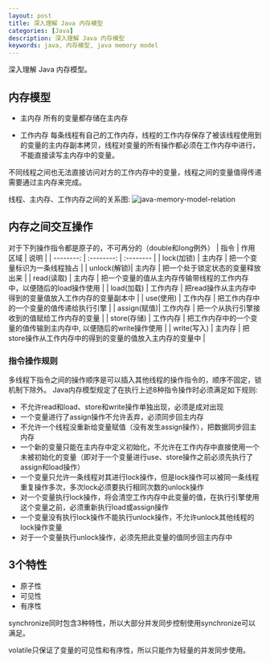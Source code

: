 ```yaml
---
layout: post
title: 深入理解 Java 内存模型
categories: [Java]
description: 深入理解 Java 内存模型
keywords: java, 内存模型, java memory model
---
```


深入理解 Java 内存模型。

## 内存模型
* 主内存
所有的变量都存储在主内存

* 工作内存
每条线程有自己的工作内存，线程的工作内存保存了被该线程使用到的变量的主内存副本拷贝，线程对变量的所有操作都必须在工作内存中进行，不能直接读写主内存中的变量。

不同线程之间也无法直接访问对方的工作内存中的变量，线程之间的变量值得传递需要通过主内存来完成。

线程、主内存、工作内存之间的关系图:
![java-memory-model-relation](http://blog.liuzhudong.com/images/java-memory-model-relation.jpg)

## 内存之间交互操作
对于下列操作指令都是原子的，不可再分的（double和long例外）
| 指令 | 作用区域 | 说明 |
| --------: | :--------: | :-------- |
| lock(加锁)  | 主内存   | 把一个变量标识为一条线程独占 |
| unlock(解锁)| 主内存   | 把一个处于锁定状态的变量释放出来 |
| read(读取)  | 主内存   | 把一个变量的值从主内存传输带线程的工作内存中，以便随后的load操作使用 |
| load(加载)  | 工作内存 | 把read操作从主内存中得到的变量值放入工作内存的变量副本中 |
| use(使用)   | 工作内存 | 把工作内存中的一个变量的值传递给执行引擎 |
| assign(赋值)| 工作内存 | 把一个从执行引擎接收到的值赋给工作内存的变量 |
| store(存储) | 工作内存 | 把工作内存中的一个变量的值传输到主内存中, 以便随后的write操作使用 |
| write(写入) | 主内存   | 把store操作从工作内存中的得到的变量的值放入主内存的变量中 |

### 指令操作规则
多线程下指令之间的操作顺序是可以插入其他线程的操作指令的，顺序不固定，锁机制下除外。
Java内存模型规定了在执行上述8种指令操作时必须满足如下规则:

* 不允许read和load、store和write操作单独出现，必须是成对出现
* 一个变量进行了assign操作不允许丢弃，必须同步回主内存
* 不允许一个线程没重新给变量赋值（没有发生assign操作），把数据同步回主内存
* 一个新的变量只能在主内存中定义初始化，不允许在工作内存中直接使用一个未被初始化的变量（即对于一个变量进行use、store操作之前必须先执行了assign和load操作）
* 一个变量只允许一条线程对其进行lock操作，但是lock操作可以被同一条线程重复操作多次，多次lock必须要执行相同次数的unlock操作
* 对一个变量执行lock操作，将会清空工作内存中此变量的值，在执行引擎使用这个变量之前，必须重新执行load或assign操作
* 一个变量没有执行lock操作不能执行unlock操作，不允许unlock其他线程的lock操作变量
* 对于一个变量执行unlock操作，必须先把此变量的值同步回主内存中

## 3个特性
* 原子性
* 可见性
* 有序性

synchronize同时包含3种特性，所以大部分并发同步控制使用synchronize可以满足。

volatile只保证了变量的可见性和有序性，所以只能作为轻量的并发同步使用。

